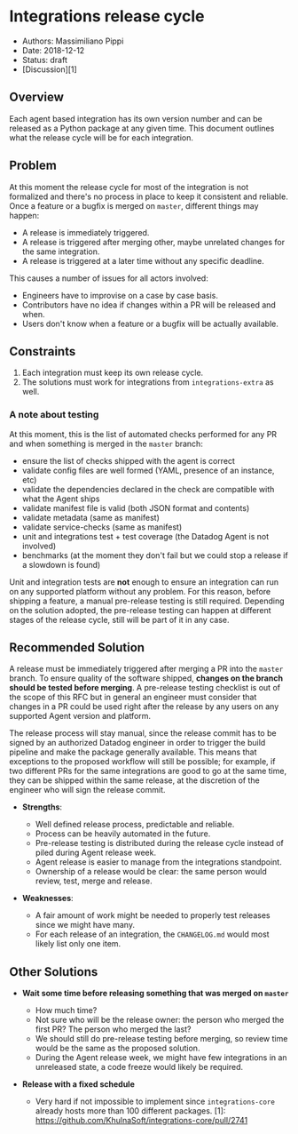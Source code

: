 # Integrations release cycle

- Authors: Massimiliano Pippi
- Date: 2018-12-12
- Status: draft
- [Discussion][1]

## Overview

Each agent based integration has its own version number and can be released as
a Python package at any given time. This document outlines what the release
cycle will be for each integration.

## Problem

At this moment the release cycle for most of the integration is not formalized
and there's no process in place to keep it consistent and reliable. Once a feature
or a bugfix is merged on `master`, different things may happen:

- A release is immediately triggered.
- A release is triggered after merging other, maybe unrelated changes for the same integration.
- A release is triggered at a later time without any specific deadline.

This causes a number of issues for all actors involved:

- Engineers have to improvise on a case by case basis.
- Contributors have no idea if changes within a PR will be released and when.
- Users don't know when a feature or a bugfix will be actually available.

## Constraints

1. Each integration must keep its own release cycle.
2. The solutions must work for integrations from `integrations-extra` as well.

### A note about testing

At this moment, this is the list of automated checks performed for any PR and
when something is merged in the `master` branch:

- ensure the list of checks shipped with the agent is correct
- validate config files are well formed (YAML, presence of an instance, etc)
- validate the dependencies declared in the check are compatible with what the Agent ships
- validate manifest file is valid (both JSON format and contents)
- validate metadata (same as manifest)
- validate service-checks (same as manifest)
- unit and integrations test + test coverage (the Datadog Agent is not involved)
- benchmarks (at the moment they don't fail but we could stop a release if a slowdown is found)

Unit and integration tests are **not** enough to ensure an integration can run
on any supported platform without any problem. For this reason, before shipping
a feature, a manual pre-release testing is still required. Depending on the solution
adopted, the pre-release testing can happen at different stages of the release
cycle, still will be part of it in any case.

## Recommended Solution

A release must be immediately triggered after merging a PR into the `master` branch.
To ensure quality of the software shipped, **changes on the branch should be tested before merging**.
A pre-release testing checklist is out of the scope of this RFC but in general
an engineer must consider that changes in a PR could be used right after the
release by any users on any supported Agent version and platform.

The release process will stay manual, since the release commit has to be signed by
an authorized Datadog engineer in order to trigger the build pipeline and make the
package generally available. This means that exceptions to the proposed workflow
will still be possible; for example, if two different PRs for the same integrations
are good to go at the same time, they can be shipped within the same release, at
the discretion of the engineer who will sign the release commit.

- **Strengths**:
  - Well defined release process, predictable and reliable.
  - Process can be heavily automated in the future.
  - Pre-release testing is distributed during the release cycle instead of piled during Agent release week.
  - Agent release is easier to manage from the integrations standpoint.
  - Ownership of a release would be clear: the same person would review, test, merge and release.

- **Weaknesses**:
  - A fair amount of work might be needed to properly test releases since we might have many.
  - For each release of an integration, the `CHANGELOG.md` would most likely list only one item.

## Other Solutions

- **Wait some time before releasing something that was merged on `master`**
  - How much time?
  - Not sure who will be the release owner: the person who merged the first PR? The person who merged the last?
  - We should still do pre-release testing before merging, so review time would be the same as the proposed solution.
  - During the Agent release week, we might have few integrations in an unreleased state, a code freeze would likely be required.

- **Release with a fixed schedule**
  - Very hard if not impossible to implement since `integrations-core` already hosts more than 100 different packages.
[1]: https://github.com/KhulnaSoft/integrations-core/pull/2741
